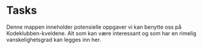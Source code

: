 # Tasks

Denne mappen inneholder potensielle oppgaver vi kan benytte oss
på Kodeklubben-kveldene. Alt som kan være interessant og som har en rimelig
vanskelighetsgrad kan legges inn her.